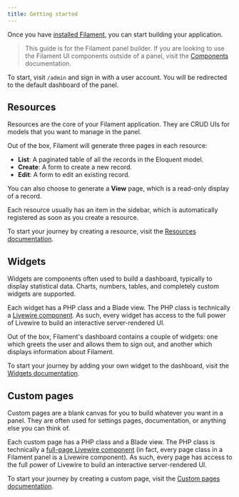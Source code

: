 ```yaml
---
title: Getting started
---
```


Once you have [installed Filament](introduction/installation#installing-the-panel-builder), you can start building your application.

> This guide is for the Filament panel builder. If you are looking to use the Filament UI components outside of a panel, visit the [Components](components) documentation.

To start, visit `/admin` and sign in with a user account. You will be redirected to the default dashboard of the panel.

## Resources

Resources are the core of your Filament application. They are CRUD UIs for models that you want to manage in the panel.

Out of the box, Filament will generate three pages in each resource:
- **List**: A paginated table of all the records in the Eloquent model.
- **Create**: A form to create a new record.
- **Edit**: A form to edit an existing record.

You can also choose to generate a **View** page, which is a read-only display of a record.

Each resource usually has an item in the sidebar, which is automatically registered as soon as you create a resource.

To start your journey by creating a resource, visit the [Resources documentation](resources).

## Widgets

Widgets are components often used to build a dashboard, typically to display statistical data. Charts, numbers, tables, and completely custom widgets are supported.

Each widget has a PHP class and a Blade view. The PHP class is technically a [Livewire component](https://livewire.laravel.com/docs/components). As such, every widget has access to the full power of Livewire to build an interactive server-rendered UI.

Out of the box, Filament's dashboard contains a couple of widgets: one which greets the user and allows them to sign out, and another which displays information about Filament.

To start your journey by adding your own widget to the dashboard, visit the [Widgets documentation](widgets).

## Custom pages

Custom pages are a blank canvas for you to build whatever you want in a panel. They are often used for settings pages, documentation, or anything else you can think of.

Each custom page has a PHP class and a Blade view. The PHP class is technically a [full-page Livewire component](https://livewire.laravel.com/docs/components) (in fact, every page class in a Filament panel is a Livewire component). As such, every page has access to the full power of Livewire to build an interactive server-rendered UI.

To start your journey by creating a custom page, visit the [Custom pages documentation](advanced/custom-pages).
